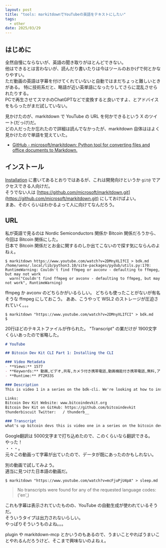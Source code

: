 ```yaml
---
layout: post
title: "tools: markitdownでYouTubeの英語をテキストにしたい"
tags:
  - other
date: 2025/03/29
---
```


## はじめに

全然自慢にならないが、英語の聞き取りがほとんどできない。  
他はできるとは言わないが、読んだり書いたりは今はツールのおかげで何とかなりやすい。  
ただ動画の英語は字幕を付けてくれていないと自動ではまだちょっと難しいときがある。
特に技術系だと、略語が近い英単語になったりしてさらに混乱させられたりする。  
PCで再生させてスマホのChatGPTなどで変換すると良いですよ、とアドバイスをもらったがまだ試していない。

見かけたのが、markitdown で YouTube の URL を何かできるという X のツイート(だっけ)だ。  
どの人だったか忘れたので詳細は読んでなかったが、markitdown 自体ははよく見かけたので単語を覚えていた。

* [GitHub - microsoft/markitdown: Python tool for converting files and office documents to Markdown.](https://github.com/microsoft/markitdown)

## インストール

[Installation](https://github.com/microsoft/markitdown/blob/3fcd48cdfc651cbf508071c8d2fb7d82aeb075de/README.md#installation) に書いてあるとおりではあるが、これは開発向けというか `git@` でアクセスできる人向けだ。  
そうでない人は [https://github.com/microsoft/markitdown.git](https://github.com/microsoft/markitdown.git) にしておけばよい。  
まあ、そのくらいはわかるよって人に向けてなんだろう。

## URL

私が英語で見るのは Nordic Semiconductors 関係か Bitcoin 関係だろうから、今回は Bitcoin 関係にした。  
日本で Bitcoin 関係だとお金に関するのしか出てこないので探す気にならんのよねぇ。

```console
$ markitdown https://www.youtube.com/watch?v=2DMnyXLIfCI > bdk.md
/home/ueno/.local/lib/python3.10/site-packages/pydub/utils.py:170: RuntimeWarning: Couldn't find ffmpeg or avconv - defaulting to ffmpeg, but may not work
  warn("Couldn't find ffmpeg or avconv - defaulting to ffmpeg, but may not work", RuntimeWarning)
```

ffmpeg か avconv のどちらかがいるらしい。
どちらも使ったことがないが有名そうな ffmpeg にしておこう。
ああ、こうやって WSL2 のストレージが圧迫されていく。。。

```console
$ markitdown "https://www.youtube.com/watch?v=2DMnyXLIfCI" > bdk.md
$
```

20行ほどのテキストファイルが作られた。
"Transcript" の業だけが 1900文字くらいあったので省略した。

```markdown
# YouTube

## Bitcoin Dev Kit CLI Part 1: Installing the CLI

### Video Metadata
- **Views:** 1577
- **Keywords:** 動画,ビデオ,共有,カメラ付き携帯電話,動画機能付き携帯電話,無料,アップロード,チャンネル,コミュニティ,YouTube,ユーチューブ
- **Runtime:** PT2M33S

### Description
This is video 1 in a series on the bdk-cli. We're looking at how to install and test that the tool is properly working locally.

Links:
Bitcoin Dev Kit Website: www.bitcoindevkit.org
Bitcoin Dev Kit on GitHub: https://github.com/bitcoindevkit
thunderbiscuit Twitter:   / thunderb__

### Transcript
what's up bitcoin devs this is video one in a series on the bitcoin devkit cli tool in this video ...
```

Google翻訳は 5000文字まで打ち込めたので、このくらいなら翻訳できる。  
やった！  
・・・。  
元々この動画って字幕が出ていたので、データが既にあったのかもしれない。

別の動画で試してみよう。  
適当に見つけた日本語の動画だ。

```console
$ markitdown "https://www.youtube.com/watch?v=mcFjuPjU4pA" > sleep.md
```

> No transcripts were found for any of the requested language codes: ('en',)

これも字幕は表示されていたものの、YouTube の自動生成が使われているそうだ。  
そういうタイプは出力されないらしい。  
やっぱりそういうものよね。。。

plugin や markitdown-mcp とかいうのもあるので、うまいことやればうまいことやれるんだろうけど、そこまで興味ないのよねぇ。
